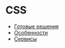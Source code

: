# CSS

- [Готовые решения](./ready-solutions/index.md)
- [Особенности](./features/index.md)
- [Сервисы](./services/index.md)

